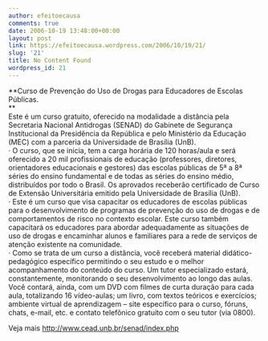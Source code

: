 ```yaml
---
author: efeitoecausa
comments: true
date: 2006-10-19 13:48:00+00:00
layout: post
link: https://efeitoecausa.wordpress.com/2006/10/19/21/
slug: '21'
title: No Content Found
wordpress_id: 21
---
```


>

**Curso de Prevenção do Uso de Drogas para Educadores de Escolas  
Públicas.  
**  
Este é um curso gratuito, oferecido na modalidade a distância pela Secretaria Nacional Antidrogas (SENAD) do Gabinete de Segurança Institucional da Presidência da República e pelo Ministério da Educação (MEC) com a parceria da Universidade de Brasília (UnB).  
·  O curso, que se inicia, tem a carga horária de 120 horas/aula e será oferecido a 20 mil profissionais de educação (professores, diretores, orientadores educacionais e gestores) das escolas públicas de 5ª a 8ª séries do ensino fundamental e de todas as séries do ensino médio, distribuídos por todo o Brasil. Os aprovados receberão certificado de Curso de Extensão Universitária emitido pela Universidade de Brasília (UnB).  
·  Este é um curso que visa capacitar os educadores de escolas públicas para o desenvolvimento de programas de prevenção do uso de drogas e de comportamentos de risco no contexto escolar. Este curso também capacitará os educadores para abordar adequadamente as situações de uso de drogas e encaminhar alunos e familiares para a rede de serviços de atenção existente na comunidade.  
·  Como se trata de um curso a distância, você receberá material didático-pedagógico específico permitindo o seu estudo e o melhor acompanhamento do conteúdo do curso. Um tutor especializado estará, constantemente, monitorando o seu desenvolvimento ao longo das aulas. Você contará, ainda, com um DVD com filmes de curta duração para cada aula, totalizando 16 vídeo-aulas; um livro, com textos teóricos e exercícios; ambiente virtual de aprendizagem – site específico para o curso, fóruns, chats, e-mail, etc. e contato telefônico gratuito com o seu tutor (via 0800).  
  
Veja mais http://www.cead.unb.br/senad/index.php
